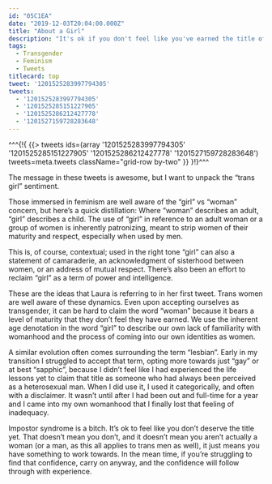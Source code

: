 ```yaml
---
id: "05C1EA"
date: "2019-12-03T20:04:00.000Z"
title: "About a Girl"
description: "It's ok if you don't feel like you've earned the title of woman yet."
tags:
  - Transgender
  - Feminism
  - Tweets
titlecard: top
tweet: '1201525283997794305'
tweets:
  - '1201525283997794305'
  - '1201525285151227905'
  - '1201525286212427778'
  - '1201527159728283648'
---
```


^^^<!--[-->{!{ {{> tweets ids=(array '1201525283997794305' '1201525285151227905' '1201525286212427778' '1201527159728283648') tweets=meta.tweets className="grid-row by-two" }} }!}<!--]-->^^^

The message in these tweets is awesome, but I want to unpack the “trans girl” sentiment.

Those immersed in feminism are well aware of the “girl” vs “woman” concern, but here’s a quick distillation: Where “woman” describes an adult, “girl” describes a child. The use of “girl” in reference to an adult woman or a group of women is inherently patronizing, meant to strip women of their maturity and respect, especially when used by men.

This is, of course, contextual; used in the right tone “girl” can also a statement of camaraderie, an acknowledgment of sisterhood between women, or an address of mutual respect. There’s also been an effort to reclaim “girl” as a term of power and intelligence.

These are the ideas that Laura is referring to in her first tweet. Trans women are well aware of these dynamics. Even upon accepting ourselves as transgender, it can be hard to claim the word “woman” because it bears a level of maturity that they don’t feel they have earned. We use the inherent age denotation in the word “girl” to describe our own lack of familiarity with womanhood and the process of coming into our own identities as women.

A similar evolution often comes surrounding the term “lesbian”. Early in my transition I struggled to accept that term, opting more towards just “gay” or at best “sapphic”, because I didn’t feel like I had experienced the life lessons yet to claim that title as someone who had always been perceived as a heterosexual man. When I did use it, I used it categorically, and often with a disclaimer. It wasn’t until after I had been out and full-time for a year and I came into my own womanhood that I finally lost that feeling of inadequacy.

Impostor syndrome is a bitch. It’s ok to feel like you don’t deserve the title yet. That doesn’t mean you don’t, and it doesn’t mean you aren’t actually a woman (or a man, as this all applies to trans men as well), it just means you have something to work towards. In the mean time, if you’re struggling to find that confidence, carry on anyway, and the confidence will follow through with experience.
